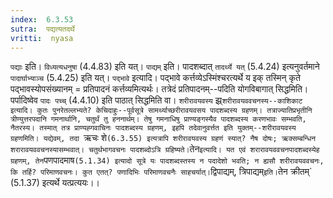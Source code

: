 ```yaml
---
index:  6.3.53
sutra:  पद्यत्यतदर्थे
vritti:  nyasa
---
```


`पद्याः` इति। `विध्यत्यधनुषा` (4.4.83) इति यत्।
`पाद्यम्` इति। पादशब्दात् `तादर्थ्ये यत्` (5.4.24) इत्यनुवर्तमाने `पादार्घाभ्याञ्च` (5.4.25) इति यत्।
`पद्भावे` इत्यादि। पद्भावे कर्त्तव्येऽस्मिंश्चरत्यर्थे य इक् तस्मिन् कृते पद्भावस्योपसंख्यानम् = प्रतिपादनं कर्त्तव्यमित्यर्थः। तत्रेदं प्रतिपादनम्--पदिति योगविबागात् सिद्धमिति। पर्पादिष्वेव `पादः पच्च्` (4.4.10) इति पाठात् सिद्धमिति वा।
`शरीरावयवस्य` झ्र्`शरीरावयववचनस्य--काशिकाट इत्यादि। कुतः पुनरेतल्लभ्यते? केचिदाहुः--पूर्वसूत्रे सामर्थ्याच्छरीरावयवसय पादशब्दस्य ग्रहणम्। तत्राज्यातिप्रभृतीनि त्रीण्युत्तरपदानि गमनार्थानि, चतुर्थं तु हननार्थम्। तेषु गमनाधिषु प्राण्यङ्गस्यैव पादशब्दस्य करणभावः सम्भवति, नैतरस्य। तस्मात् तत्र प्राण्यह्गवाचिनः पादशब्दस्य ग्रहणम्, इहपि तदेवानुवर्त्तत इति युक्तम्--शरीरावयवस्य ग्रहणमिति। यद्येवम्, तदा `ऋचः शे` (6.3.55) इत्यत्रापि शरीरावयवस्य ग्रहणं स्यात्? नैष दोषः; ऋक्सम्बन्धिन शरारावयववचनस्यासम्भवात्। चतुर्थभागवचनः पादशब्दोऽत्रि ग्रहिष्यते। `तेन` इत्यादि। यत एवं शरारावयववचनपादशब्दस्येह ग्रहणम्, तेन `पणपादमाष` (5.1.34) इत्यादो सूत्रे यः पादशब्दस्तस्य न पदादेशो भवति; न ह्यसौ शरीरावयववचनः, कि तर्हि? परिमाणवचनः। कुत एतत्? पणादिभिः परिमाणवचनैः साहचर्यात्। `द्विपाद्यम्, त्रिपाद्यम्` इति। `तेन क्रीतम्` (5.1.37) इत्यर्थे यत्प्रत्ययः।।

